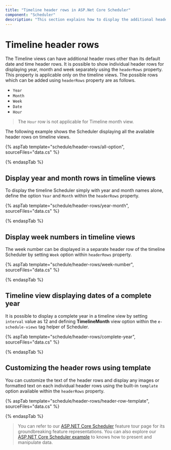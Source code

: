 ```yaml
---
title: "Timeline header rows in ASP.Net Core Scheduler"
component: "Scheduler"
description: "This section explains how to display the additional header rows on timeline view of Scheduler."
---
```


# Timeline header rows

The Timeline views can have additional header rows other than its default date and time header rows. It is possible to show individual header rows for displaying year, month and week separately using the `headerRows` property. This property is applicable only on the timeline views. The possible rows which can be added using `headerRows` property are as follows.

* `Year`
* `Month`
* `Week`
* `Date`
* `Hour`

> The `Hour` row is not applicable for Timeline month view.

The following example shows the Scheduler displaying all the available header rows on timeline views.

{% aspTab template="schedule/header-rows/all-option", sourceFiles="data.cs"  %}

{% endaspTab %}

## Display year and month rows in timeline views

To display the timeline Scheduler simply with year and month names alone, define the option `Year` and `Month` within the `headerRows` property.

{% aspTab template="schedule/header-rows/year-month", sourceFiles="data.cs"  %}

{% endaspTab %}

## Display week numbers in timeline views

The week number can be displayed in a separate header row of the timeline Scheduler by setting `Week` option within `headerRows` property.

{% aspTab template="schedule/header-rows/week-number", sourceFiles="data.cs"  %}

{% endaspTab %}

## Timeline view displaying dates of a complete year

It is possible to display a complete year in a timeline view by setting `interval` value as 12 and defining **TimelineMonth** view option within the `e-schedule-views` tag helper of Scheduler.

{% aspTab template="schedule/header-rows/complete-year", sourceFiles="data.cs"  %}

{% endaspTab %}

## Customizing the header rows using template

You can customize the text of the header rows and display any images or formatted text on each individual header rows using the built-in `template` option available within the `headerRows` property.

{% aspTab template="schedule/header-rows/header-row-template", sourceFiles="data.cs"  %}

{% endaspTab %}

> You can refer to our [ASP.NET Core Scheduler](https://www.syncfusion.com/aspnet-core-ui-controls/scheduler) feature tour page for its groundbreaking feature representations. You can also explore our [ASP.NET Core Scheduler example](https://ej2.syncfusion.com/aspnetcore/Schedule/Overview#/material) to knows how to present and manipulate data.